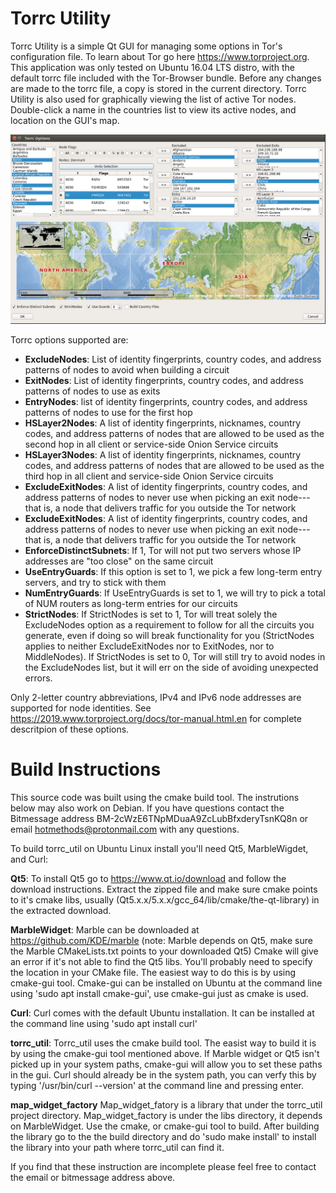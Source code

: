 # Torrc Utility
Torrc Utility is a simple Qt GUI for managing some options in Tor's configuration file. To learn about Tor go here https://www.torproject.org. This application was only tested on Ubuntu 16.04 LTS distro, with the default torrc file included with the Tor-Browser bundle. Before any changes are made to the torrc file, a copy is stored in the current directory. Torrc Utility is also used for graphically viewing the list of active Tor nodes. Double-click a name in the countries list to view its active nodes, and location on the GUI's map.


![Alt text](./resources/torrc_utility_gui.png?raw=true "Torrc Utility")


Torrc options supported are:

<ul>
  <li><b>ExcludeNodes</b>: List of identity fingerprints, country codes, and address patterns of nodes to avoid when building a circuit</li>
  <li><b>ExitNodes</b>: List of identity fingerprints, country codes, and address patterns of nodes to use as exits</li>
  <li><b>EntryNodes</b>: list of identity fingerprints, country codes, and address patterns of nodes to use for the first hop  </li>
 
 <li><b> HSLayer2Nodes</b>: A list of identity fingerprints, nicknames, country codes, and address patterns of nodes that are allowed to be used as the second hop in all client or service-side Onion Service circuits</li>

 <li><b> HSLayer3Nodes</b>: A list of identity fingerprints, nicknames, country codes, and address patterns of nodes that are allowed to be used as the third hop in all client and service-side Onion Service circuits</li>

<li><b>  ExcludeExitNodes</b>: A list of identity fingerprints, country codes, and address patterns of nodes to never use when picking an exit node---that is, a node that delivers traffic for you outside the Tor network</li>

<li><b>  ExcludeExitNodes</b>: A list of identity fingerprints, country codes, and address patterns of nodes to never use when picking an exit node---that is, a node that delivers traffic for you outside the Tor network</li>
 <li><b>EnforceDistinctSubnets</b>: If 1, Tor will not put two servers whose IP addresses are "too close" on the same circuit</li>

 <li><b>UseEntryGuards</b>: If this option is set to 1, we pick a few long-term entry servers, and try to stick with them</li>

 <li><b>NumEntryGuards</b>: If UseEntryGuards is set to 1, we will try to pick a total of NUM routers as long-term entries for our circuits</li>

 <li><b>StrictNodes</b>: If StrictNodes is set to 1, Tor will treat solely the ExcludeNodes option as a requirement to follow for all the circuits you generate, even if doing so will break functionality for you (StrictNodes applies to neither ExcludeExitNodes nor to ExitNodes, nor to MiddleNodes). If StrictNodes is set to 0, Tor will still try to avoid nodes in the ExcludeNodes list, but it will err on the side of avoiding unexpected errors. </li>

</ul>


Only 2-letter country abbreviations, IPv4 and IPv6 node addresses are supported for node identities. See https://2019.www.torproject.org/docs/tor-manual.html.en for complete descritpion of these options.


# Build Instructions
This source code was built using the cmake build tool. The instrutions below may also work on Debian. If you have questions contact the Bitmessage address BM-2cWzE6TNpMDuaA9ZcLubBfxderyTsnKQ8n or email hotmethods@protonmail.com with any questions. 

To build torrc_util on Ubuntu Linux install you'll need Qt5, MarbleWigdet, and Curl:

<b>Qt5</b>: To install Qt5 go to https://www.qt.io/download and follow the download instructions. Extract the zipped file and make sure cmake points to it's cmake libs,  usually (Qt5.x.x/5.x.x/gcc_64/lib/cmake/the-qt-library) in the extracted download.

<b>MarbleWidget</b>: Marble can be downloaded at https://github.com/KDE/marble (note: Marble depends on Qt5, make sure the Marble CMakeLists.txt points to your downloaded Qt5) Cmake will give an error if it's not able to find the Qt5 libs. You'll probably need to specify the location in your CMake file. The easiest way to do this is by using cmake-gui tool. Cmake-gui can be installed on Ubuntu at the command line using 'sudo apt install cmake-gui', use cmake-gui just as cmake is used.  

<b>Curl</b>: Curl comes with the default Ubuntu installation. It can be installed at the command line using 'sudo apt install curl'


<b>torrc_util</b>: Torrc_util uses the cmake build tool. The easist way to build it is by using the cmake-gui tool mentioned above. If Marble widget or Qt5 isn't picked up in your system paths, cmake-gui will allow you to set these paths in the gui. Curl should already be in the system path, you can verfy this by typing '/usr/bin/curl --version' at the command line and pressing enter.

<b>map_widget_factory</b> Map_widget_fatory is a library that under the torrc_util project directory. Map_widget_factory is under the libs directory, it depends on MarbleWidget. Use the cmake, or cmake-gui tool to build. After building the library go to the the build directory and do 'sudo make install' to install the library into your path where torrc_util can find it.  


If you find that these instruction are incomplete please feel free to contact the email or bitmessage address above.









